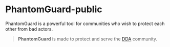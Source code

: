 # PhantomGuard-public
PhantomGuard is a powerful tool for communities who wish to protect each other from bad actors.

> **PhantomGuard** is made to protect and serve the [DDA](https://discord.gg/APGVPvB8k8) community.